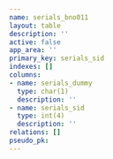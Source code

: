 ```yaml
---
name: serials_bno011
layout: table
description: ''
active: false
app_area: ''
primary_key: serials_sid
indexes: []
columns:
- name: serials_dummy
  type: char(1)
  description: ''
- name: serials_sid
  type: int(4)
  description: ''
relations: []
pseudo_pk: 
---
```



